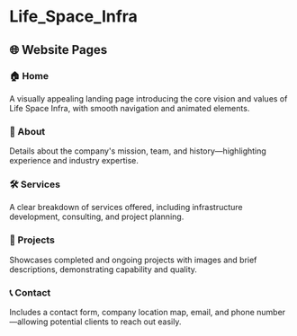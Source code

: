 # Life_Space_Infra


## 🌐 Website Pages

### 🏠 Home
A visually appealing landing page introducing the core vision and values of Life Space Infra, with smooth navigation and animated elements.

### 📖 About
Details about the company's mission, team, and history—highlighting experience and industry expertise.

### 🛠️ Services
A clear breakdown of services offered, including infrastructure development, consulting, and project planning.

### 📂 Projects
Showcases completed and ongoing projects with images and brief descriptions, demonstrating capability and quality.

### 📞 Contact
Includes a contact form, company location map, email, and phone number—allowing potential clients to reach out easily.


